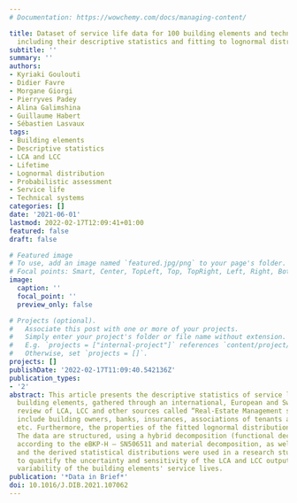 ```yaml
---
# Documentation: https://wowchemy.com/docs/managing-content/

title: Dataset of service life data for 100 building elements and technical systems
  including their descriptive statistics and fitting to lognormal distribution
subtitle: ''
summary: ''
authors:
- Kyriaki Goulouti
- Didier Favre
- Morgane Giorgi
- Pierryves Padey
- Alina Galimshina
- Guillaume Habert
- Sébastien Lasvaux
tags:
- Building elements
- Descriptive statistics
- LCA and LCC
- Lifetime
- Lognormal distribution
- Probabilistic assessment
- Service life
- Technical systems
categories: []
date: '2021-06-01'
lastmod: 2022-02-17T12:09:41+01:00
featured: false
draft: false

# Featured image
# To use, add an image named `featured.jpg/png` to your page's folder.
# Focal points: Smart, Center, TopLeft, Top, TopRight, Left, Right, BottomLeft, Bottom, BottomRight.
image:
  caption: ''
  focal_point: ''
  preview_only: false

# Projects (optional).
#   Associate this post with one or more of your projects.
#   Simply enter your project's folder or file name without extension.
#   E.g. `projects = ["internal-project"]` references `content/project/deep-learning/index.md`.
#   Otherwise, set `projects = []`.
projects: []
publishDate: '2022-02-17T11:09:40.542136Z'
publication_types:
- '2'
abstract: This article presents the descriptive statistics of service life data of
  building elements, gathered through an international, European and Swiss literature
  review of LCA, LCC and other sources called “Real-Estate Management sources” that
  include building owners, banks, insurances, associations of tenants and owners,
  etc. Furthermore, the properties of the fitted lognormal distribution are given.
  The data are structured, using a hybrid decomposition (functional decomposition,
  according to the eBKP-H – SN506511 and material decomposition, as well). These data
  and the derived statistical distributions were used in a research study, in order
  to quantify the uncertainty and sensitivity of the LCA and LCC output, due to the
  variability of the building elements' service lives.
publication: '*Data in Brief*'
doi: 10.1016/J.DIB.2021.107062
---
```

